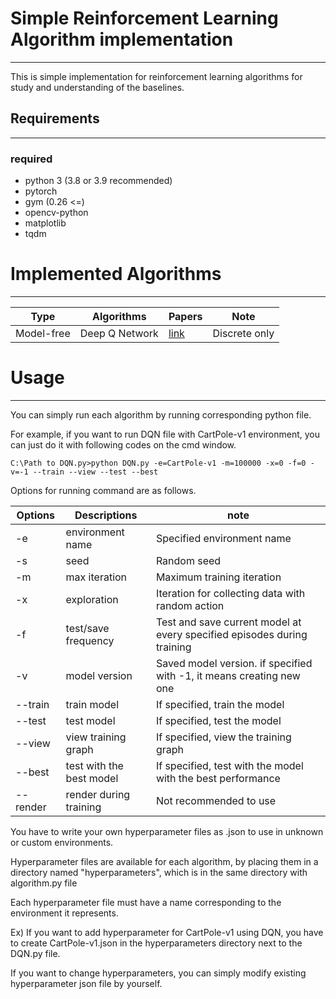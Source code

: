 # Simple Reinforcement Learning Algorithm implementation

---
This is simple implementation for reinforcement learning algorithms for study and understanding of the baselines.

## Requirements

---

### required
- python 3 (3.8 or 3.9 recommended)
- pytorch
- gym (0.26 <=)
- opencv-python
- matplotlib
- tqdm

# Implemented Algorithms

---


| Type       | Algorithms     | Papers                                     | Note                     |
|------------|----------------|--------------------------------------------|--------------------------|
| Model-free | Deep Q Network | [link](https://arxiv.org/abs/1312.5602)    | Discrete only            |
                                                                                                          

# Usage

---

You can simply run each algorithm by running corresponding python file.

For example, if you want to run DQN file with CartPole-v1 environment, you can just do it with following codes on the cmd window.
    
    C:\Path to DQN.py>python DQN.py -e=CartPole-v1 -m=100000 -x=0 -f=0 -v=-1 --train --view --test --best

Options for running command are as follows.

| Options  | Descriptions             | note                                                                    |
|----------|--------------------------|-------------------------------------------------------------------------|
| -e       | environment name         | Specified environment name                                              |
| -s       | seed                     | Random seed                                                             |
| -m       | max iteration            | Maximum training iteration                                              |
| -x       | exploration              | Iteration for collecting data with random action                        |
| -f       | test/save frequency      | Test and save current model at every specified episodes during training |
| -v       | model version            | Saved model version. if specified with -1, it means creating new one    |
| --train  | train model              | If specified, train the model                                           |
| --test   | test model               | If specified, test the model                                            |
| --view   | view training graph      | If specified, view the training graph                                   |
| --best   | test with the best model | If specified, test with the model with the best performance             |
| --render | render during training   | Not recommended to use                                                  |


You have to write your own hyperparameter files as .json to use in unknown or custom environments.

Hyperparameter files are available for each algorithm, by placing them in a directory named "hyperparameters", which is in the same directory with algorithm.py file

Each hyperparameter file must have a name corresponding to the environment it represents.

Ex) If you want to add hyperparameter for CartPole-v1 using DQN, you have to create CartPole-v1.json in the hyperparameters directory next to the DQN.py file.

If you want to change hyperparameters, you can simply modify existing hyperparameter json file by yourself. 



